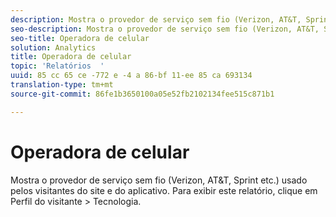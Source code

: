 ```yaml
---
description: Mostra o provedor de serviço sem fio (Verizon, AT&T, Sprint etc.) usado pelos visitantes do site e do aplicativo. Para exibir este relatório, clique em Perfil do visitante > Tecnologia.
seo-description: Mostra o provedor de serviço sem fio (Verizon, AT&T, Sprint etc.) usado pelos visitantes do site e do aplicativo. Para exibir este relatório, clique em Perfil do visitante > Tecnologia.
seo-title: Operadora de celular
solution: Analytics
title: Operadora de celular
topic: 'Relatórios  '
uuid: 85 cc 65 ce -772 e -4 a 86-bf 11-ee 85 ca 693134
translation-type: tm+mt
source-git-commit: 86fe1b3650100a05e52fb2102134fee515c871b1

---
```



# Operadora de celular

Mostra o provedor de serviço sem fio (Verizon, AT&amp;T, Sprint etc.) usado pelos visitantes do site e do aplicativo. Para exibir este relatório, clique em Perfil do visitante &gt; Tecnologia.

